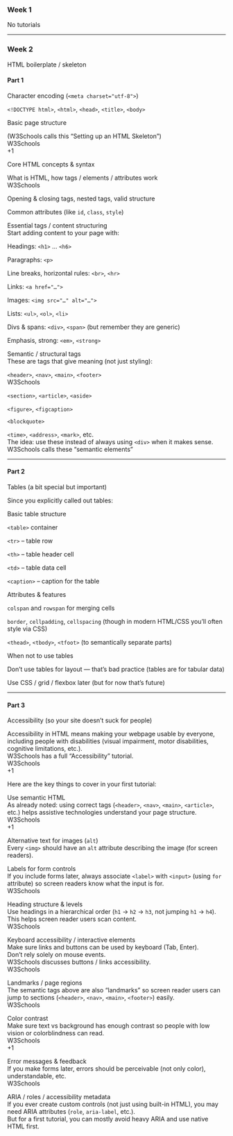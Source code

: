 ### Week 1
No tutorials

---

### Week 2 
HTML boilerplate / skeleton

#### Part 1
Character encoding (`<meta charset="utf-8">`)

`<!DOCTYPE html>`, `<html>`, `<head>`, `<title>`, `<body>`

Basic page structure

(W3Schools calls this “Setting up an HTML Skeleton”)  
W3Schools  
+1

Core HTML concepts & syntax

What is HTML, how tags / elements / attributes work  
W3Schools

Opening & closing tags, nested tags, valid structure

Common attributes (like `id`, `class`, `style`)

Essential tags / content structuring  
Start adding content to your page with:

Headings: `<h1>` … `<h6>`

Paragraphs: `<p>`

Line breaks, horizontal rules: `<br>`, `<hr>`

Links: `<a href="…">`

Images: `<img src="…" alt="…">`

Lists: `<ul>`, `<ol>`, `<li>`

Divs & spans: `<div>`, `<span>` (but remember they are generic)

Emphasis, strong: `<em>`, `<strong>`

Semantic / structural tags  
These are tags that give meaning (not just styling):

`<header>`, `<nav>`, `<main>`, `<footer>`  
W3Schools

`<section>`, `<article>`, `<aside>`

`<figure>`, `<figcaption>`

`<blockquote>`

`<time>`, `<address>`, `<mark>`, etc.  
The idea: use these instead of always using `<div>` when it makes sense.  
W3Schools calls these “semantic elements”

---

#### Part 2
Tables (a bit special but important)

Since you explicitly called out tables:

Basic table structure

`<table>` container

`<tr>` – table row

`<th>` – table header cell

`<td>` – table data cell

`<caption>` – caption for the table

Attributes & features

`colspan` and `rowspan` for merging cells

`border`, `cellpadding`, `cellspacing` (though in modern HTML/CSS you’ll often style via CSS)

`<thead>`, `<tbody>`, `<tfoot>` (to semantically separate parts)

When not to use tables

Don’t use tables for layout — that’s bad practice (tables are for tabular data)

Use CSS / grid / flexbox later (but for now that’s future)

---

#### Part 3
Accessibility (so your site doesn’t suck for people)

Accessibility in HTML means making your webpage usable by everyone, including people with disabilities (visual impairment, motor disabilities, cognitive limitations, etc.).  
W3Schools has a full “Accessibility” tutorial.  
W3Schools  
+1

Here are the key things to cover in your first tutorial:

Use semantic HTML  
As already noted: using correct tags (`<header>`, `<nav>`, `<main>`, `<article>`, etc.) helps assistive technologies understand your page structure.  
W3Schools  
+1

Alternative text for images (`alt`)  
Every `<img>` should have an `alt` attribute describing the image (for screen readers).

Labels for form controls  
If you include forms later, always associate `<label>` with `<input>` (using `for` attribute) so screen readers know what the input is for.  
W3Schools

Heading structure & levels  
Use headings in a hierarchical order (`h1` → `h2` → `h3`, not jumping `h1` → `h4`).  
This helps screen reader users scan content.  
W3Schools

Keyboard accessibility / interactive elements  
Make sure links and buttons can be used by keyboard (Tab, Enter).  
Don’t rely solely on mouse events.  
W3Schools discusses buttons / links accessibility.  
W3Schools

Landmarks / page regions  
The semantic tags above are also “landmarks” so screen reader users can jump to sections (`<header>`, `<nav>`, `<main>`, `<footer>`) easily.  
W3Schools

Color contrast  
Make sure text vs background has enough contrast so people with low vision or colorblindness can read.  
W3Schools  
+1

Error messages & feedback  
If you make forms later, errors should be perceivable (not only color), understandable, etc.  
W3Schools

ARIA / roles / accessibility metadata  
If you ever create custom controls (not just using built-in HTML), you may need ARIA attributes (`role`, `aria-label`, etc.).  
But for a first tutorial, you can mostly avoid heavy ARIA and use native HTML first.
